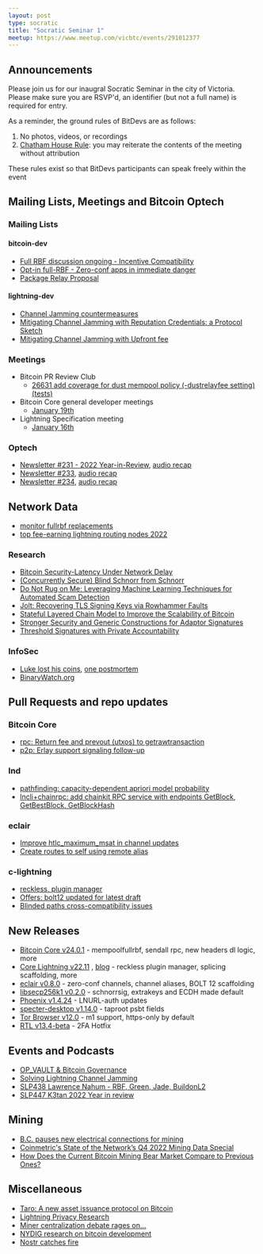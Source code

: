 ```yaml
---
layout: post
type: socratic
title: "Socratic Seminar 1"
meetup: https://www.meetup.com/vicbtc/events/291012377
---
```



## Announcements
Please join us for our inaugral Socratic Seminar in the city of Victoria. Please make sure you are RSVP'd, an identifier (but not a full name) is required for entry.

As a reminder, the ground rules of BitDevs are as follows:
1. No photos, videos, or recordings
2. [Chatham House Rule](https://en.wikipedia.org/wiki/Chatham_House_Rule): you may reiterate the contents of the meeting without attribution

These rules exist so that BitDevs participants can speak freely within the event

## Mailing Lists, Meetings and Bitcoin Optech

### Mailing Lists

#### bitcoin-dev

- [Full RBF discussion ongoing - Incentive Compatibility](https://github.com/bitcoin/bitcoin/pull/26451)
- [Opt-in full-RBF - Zero-conf apps in immediate danger](https://lists.linuxfoundation.org/pipermail/bitcoin-dev/2022-December/021226.html)
- [Package Relay Proposal](https://lists.linuxfoundation.org/pipermail/bitcoin-dev/2022-November/021140.html)

#### lightning-dev

- [Channel Jamming countermeasures](https://research.chaincode.com/2022/11/15/unjamming-lightning/)
- [Mitigating Channel Jamming with Reputation Credentials: a Protocol Sketch](https://lists.linuxfoundation.org/pipermail/lightning-dev/2022-November/003754.html)
- [Mitigating Channel Jamming with Upfront fee](https://github.com/lightning/bolts/pull/1052)

### Meetings

- Bitcoin PR Review Club
    - [26631 add coverage for dust mempool policy (-dustrelayfee setting) (tests)](https://bitcoincore.reviews/26631)
- Bitcoin Core general developer meetings
	- [January 19th](https://www.erisian.com.au/bitcoin-core-dev/log-2023-01-19.html)
- Lightning Specification meeting
    - [January 16th](https://github.com/lightning/bolts/issues/1050)

### Optech

- [Newsletter #231 - 2022 Year-in-Review](https://bitcoinops.org/en/newsletters/2022/12/21/), [audio recap](https://twitter.com/bitcoinoptech/status/1605941173452824576)
- [Newsletter #233](https://bitcoinops.org/en/newsletters/2023/01/11/), [audio recap](https://twitter.com/bitcoinoptech/status/1613551393628995584)
- [Newsletter #234](https://bitcoinops.org/en/newsletters/2023/01/18/), [audio recap](https://twitter.com/bitcoinoptech/status/1616087744077508613)

## Network Data

- [monitor fullrbf replacements](https://fullrbf.mempool.observer/)
- [top fee-earning lightning routing nodes 2022](https://mobile.twitter.com/alexbosworth/status/1601243139347730437)

### Research

- [Bitcoin Security-Latency Under Network Delay](https://arxiv.org/abs/2212.01372v1)
- [(Concurrently Secure) Blind Schnorr from Schnorr](https://eprint.iacr.org/2022/1676)
- [Do Not Rug on Me: Leveraging Machine Learning Techniques for Automated Scam Detection](https://www.mdpi.com/2227-7390/10/6/949)
- [Jolt: Recovering TLS Signing Keys via Rowhammer Faults](https://eprint.iacr.org/2022/1669)
- [Stateful Layered Chain Model to Improve the Scalability of Bitcoin](https://assets.researchsquare.com/files/rs-2249748/v1/4ce4be5b-1e2d-448c-ba33-d40df6ccc265.pdf?c=1668441157)
- [Stronger Security and Generic Constructions for Adaptor Signatures](https://eprint.iacr.org/2022/1687)
- [Threshold Signatures with Private Accountability](https://eprint.iacr.org/2022/1636)

### InfoSec

- [Luke lost his coins](https://twitter.com/LukeDashjr/status/1609613748364509184), [one postmortem](https://lordx64.medium.com/multiple-linux-backdoors-discovered-targeting-bitcoin-core-developer-technical-analysis-793f8491f561)
- [BinaryWatch.org](https://binarywatch.org/)

## Pull Requests and repo updates

### Bitcoin Core

- [rpc: Return fee and prevout (utxos) to getrawtransaction](https://github.com/bitcoin/bitcoin/pull/23319)
- [p2p: Erlay support signaling follow-up](https://github.com/bitcoin/bitcoin/pull/26359)

### lnd

- [pathfinding: capacity-dependent apriori model probability](https://github.com/lightningnetwork/lnd/pull/6857)
- [lncli+chainrpc: add chainkit RPC service with endpoints GetBlock, GetBestBlock, GetBlockHash](https://github.com/lightningnetwork/lnd/pull/7197)

### eclair

- [Improve htlc_maximum_msat in channel updates](https://github.com/ACINQ/eclair/pull/2299)
- [Create routes to self using remote alias](https://github.com/ACINQ/eclair/pull/2507)

### c-lightning

- [reckless, plugin manager](https://github.com/ElementsProject/lightning/pull/5647)
- [Offers: bolt12 updated for latest draft](https://github.com/ElementsProject/lightning/pull/5676)
- [Blinded paths cross-compatibility issues](https://github.com/ElementsProject/lightning/issues/5823)

## New Releases

- [Bitcoin Core v24.0.1](https://github.com/bitcoin/bitcoin/releases/tag/v24.0.1) - mempoolfullrbf, sendall rpc, new headers dl logic, more
- [Core Lightning v22.11](https://github.com/ElementsProject/lightning/releases/tag/v22.11) , [blog](https://github.com/ElementsProject/lightning/releases/tag/v22.11) - reckless plugin manager, splicing scaffolding, more
- [eclair v0.8.0](https://github.com/ACINQ/eclair/releases/tag/v0.8.0) - zero-conf channels, channel aliases, BOLT 12 scaffolding
- [libsecp256k1 v0.2.0](https://github.com/bitcoin-core/secp256k1/releases/tag/v0.2.0) - schnorrsig, extrakeys and ECDH made default
- [Phoenix v1.4.24](https://github.com/ACINQ/phoenix/releases/tag/android-legacy-v1.4.24) - LNURL-auth updates
- [specter-desktop v1.14.0](https://github.com/cryptoadvance/specter-desktop/releases/tag/v1.14.0) - taproot psbt fields
- [Tor Browser v12.0](https://blog.torproject.org/new-release-tor-browser-120/) - m1 support, https-only by default
- [RTL v13.4-beta](https://github.com/Ride-The-Lightning/RTL/releases/tag/v0.13.4) - 2FA Hotfix

## Events and Podcasts

- [OP_VAULT & Bitcoin Governance](https://tftc.io/tftc-podcast/388-op_vault-and-bitcoin-governance-james-obeirne/)
- [Solving Lightning Channel Jamming](https://podcast.chaincode.com/2022/11/23/clara-sergei-lightning-jamming.html)
- [SLP438 Lawrence Nahum - RBF, Green, Jade, BuildonL2](https://stephanlivera.com/episode/438/)
- [SLP447 K3tan 2022 Year in review](https://stephanlivera.com/episode/447/)

## Mining

- [B.C. pauses new electrical connections for mining](https://news.gov.bc.ca/releases/2022EMLI0067-001928)
- [Coinmetric's State of the Network’s Q4 2022 Mining Data Special](https://coinmetrics.substack.com/p/state-of-the-network-issue-185#new_tab)
- [How Does the Current Bitcoin Mining Bear Market Compare to Previous Ones?](https://hashrateindex.com/blog/how-does-the-current-bitcoin-mining-bear-market-compare-to-previous-ones/)

## Miscellaneous

- [Taro: A new asset issuance protocol on Bitcoin](https://coinshares.com/research/taro-a-new-asset-issuance-protocol-on-bitcoin#major_taro_opportunities)
- [Lightning Privacy Research](https://lightningprivacy.com/en/introduction)
- [Miner centralization debate rages on...](https://twitter.com/LynAldenContact/status/1607456776567525376)
- [NYDIG research on bitcoin development](https://assets-global.website-files.com/614e11536f66309636c98688/63208342664438223226c3de_NYDIG%20-%20Developers%20of%20Bitcoin%202022.pdf)
- [Nostr catches fire](https://nostr-resources.com)